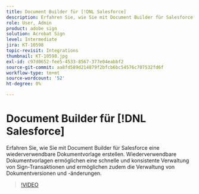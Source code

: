 ```yaml
---
title: Document Builder für [!DNL Salesforce]
description: Erfahren Sie, wie Sie mit Document Builder für Salesforce eine wiederverwendbare Dokumentvorlage erstellen.
role: User, Admin
product: adobe sign
solution: Acrobat Sign
level: Intermediate
jira: KT-10598
topic-revisit: Integrations
thumbnail: KT-10598.jpg
exl-id: c97d0652-fee5-4533-8567-377e04eabbf2
source-git-commit: aa8fd589d214879f2bfcb6bc54576c707532fd6f
workflow-type: tm+mt
source-wordcount: '52'
ht-degree: 0%

---
```


# Document Builder für [!DNL Salesforce]

Erfahren Sie, wie Sie mit Document Builder für Salesforce eine wiederverwendbare Dokumentvorlage erstellen. Wiederverwendbare Dokumentvorlagen ermöglichen eine schnelle und konsistente Verwaltung von Sign-Transaktionen und ermöglichen zudem die Verwaltung von Dokumentversionen und -änderungen.

>[!VIDEO](https://video.tv.adobe.com/v/3409414?quality=12&learn=on&hidetitle=true)
